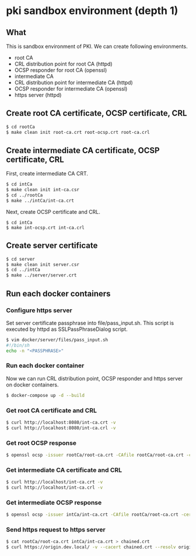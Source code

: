 # pki sandbox environment (depth 1)

## What
This is sandbox environment of PKI.
We can create following environments.
* root CA
* CRL distribution point for root CA (httpd)
* OCSP responder for root CA (openssl)
* intermediate CA
* CRL distribution point for intermediate CA (httpd)
* OCSP responder for intermediate CA (openssl)
* https server (httpd)

## Create root CA certificate, OCSP certificate, CRL
```bash
$ cd rootCa
$ make clean init root-ca.crt root-ocsp.crt root-ca.crl
```

## Create intermediate CA certificate, OCSP certificate, CRL
First, create intermediate CA CRT.
```bash
$ cd intCa
$ make clean init int-ca.csr
$ cd ../rootCa
$ make ../intCa/int-ca.crt
```
Next, create OCSP certificate and CRL.
```
$ cd intCa
$ make int-ocsp.crt int-ca.crl
```

## Create server certificate
```bash
$ cd server
$ make clean init server.csr
$ cd ../intCa
$ make ../server/server.crt
```

## Run each docker containers
### Configure https server
Set server certificate passphrase into file/pass_input.sh.
This script is executed by httpd as SSLPassPhraseDialog script.
```bash
$ vim docker/server/files/pass_input.sh
#!/bin/sh
echo -n "<PASSPHRASE>"
```

### Run each docker container
Now we can run CRL distribution point, OCSP responder and https server on docker containers.
```bash
$ docker-compose up -d --build
```

### Get root CA certificate and CRL
```bash
$ curl http://localhost:8080/int-ca.crt -v
$ curl http://localhost:8080/int-ca.crl -v
```

### Get root OCSP response
```bash
$ openssl ocsp -issuer rootCa/root-ca.crt -CAfile rootCa/root-ca.crt -cert rootCa/root-ocsp.crt -url http://127.0.0.1:9080
```

### Get intermediate CA certificate and CRL
```bash
$ curl http://localhost/int-ca.crt -v
$ curl http://localhost/int-ca.crl -v
```

### Get intermediate OCSP response
```bash
$ openssl ocsp -issuer intCa/int-ca.crt -CAfile rootCa/root-ca.crt -cert intCa/int-ocsp.crt -url http://127.0.0.1:9081
```

### Send https request to https server
```bash
$ cat rootCa/root-ca.crt intCa/int-ca.crt > chained.crt
$ curl https://origin.dev.local/ -v --cacert chained.crt --resolv origin.dev.local:443:127.0.0.1
```
